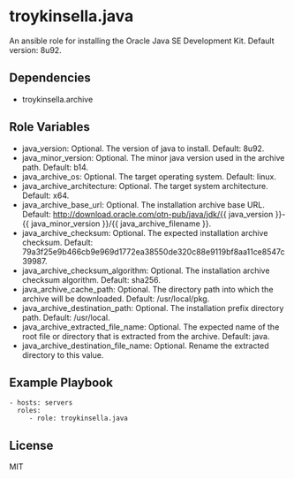 troykinsella.java
=================

An ansible role for installing the Oracle Java SE Development Kit. Default version: 8u92.

Dependencies
------------

* troykinsella.archive

Role Variables
--------------

* java_version: Optional. The version of java to install. Default: 8u92.
* java_minor_version: Optional. The minor java version used in the archive path. Default: b14.
* java_archive_os: Optional. The target operating system. Default: linux.
* java_archive_architecture: Optional. The target system architecture. Default: x64.
* java_archive_base_url: Optional. The installation archive base URL. Default: http://download.oracle.com/otn-pub/java/jdk/{{ java_version }}-{{ java_minor_version }}/{{ java_archive_filename }}.
* java_archive_checksum: Optional. The expected installation archive checksum. Default: 79a3f25e9b466cb9e969d1772ea38550de320c88e9119bf8aa11ce8547c39987.
* java_archive_checksum_algorithm: Optional. The installation archive checksum algorithm. Default: sha256.
* java_archive_cache_path: Optional. The directory path into which the archive will be downloaded. Default: /usr/local/pkg.
* java_archive_destination_path: Optional. The installation prefix directory path. Default: /usr/local.
* java_archive_extracted_file_name: Optional. The expected name of the root file or directory that is extracted from the archive. Default: java.
* java_archive_destination_file_name: Optional. Rename the extracted directory to this value.

Example Playbook
----------------

    - hosts: servers
      roles:
         - role: troykinsella.java

License
-------

MIT
